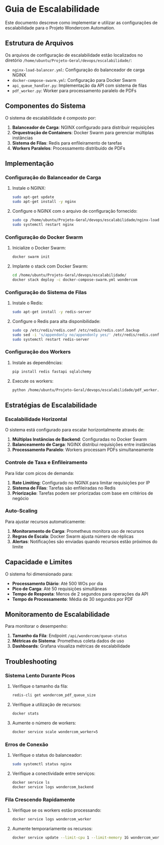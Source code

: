 # Guia de Escalabilidade

Este documento descreve como implementar e utilizar as configurações de escalabilidade para o Projeto Wondercom Automation.

## Estrutura de Arquivos

Os arquivos de configuração de escalabilidade estão localizados no diretório `/home/ubuntu/Projeto-Geral/devops/escalabilidade/`:

- `nginx-load-balancer.yml`: Configuração do balanceador de carga NGINX
- `docker-compose-swarm.yml`: Configuração para Docker Swarm
- `api_queue_handler.py`: Implementação da API com sistema de filas
- `pdf_worker.py`: Worker para processamento paralelo de PDFs

## Componentes do Sistema

O sistema de escalabilidade é composto por:

1. **Balanceador de Carga**: NGINX configurado para distribuir requisições
2. **Orquestração de Containers**: Docker Swarm para gerenciar múltiplas instâncias
3. **Sistema de Filas**: Redis para enfileiramento de tarefas
4. **Workers Paralelos**: Processamento distribuído de PDFs

## Implementação

### Configuração do Balanceador de Carga

1. Instale o NGINX:
   ```bash
   sudo apt-get update
   sudo apt-get install -y nginx
   ```

2. Configure o NGINX com o arquivo de configuração fornecido:
   ```bash
   sudo cp /home/ubuntu/Projeto-Geral/devops/escalabilidade/nginx-load-balancer.yml /etc/nginx/nginx.conf
   sudo systemctl restart nginx
   ```

### Configuração do Docker Swarm

1. Inicialize o Docker Swarm:
   ```bash
   docker swarm init
   ```

2. Implante o stack com Docker Swarm:
   ```bash
   cd /home/ubuntu/Projeto-Geral/devops/escalabilidade/
   docker stack deploy -c docker-compose-swarm.yml wondercom
   ```

### Configuração do Sistema de Filas

1. Instale o Redis:
   ```bash
   sudo apt-get install -y redis-server
   ```

2. Configure o Redis para alta disponibilidade:
   ```bash
   sudo cp /etc/redis/redis.conf /etc/redis/redis.conf.backup
   sudo sed -i 's/appendonly no/appendonly yes/' /etc/redis/redis.conf
   sudo systemctl restart redis-server
   ```

### Configuração dos Workers

1. Instale as dependências:
   ```bash
   pip install redis fastapi sqlalchemy
   ```

2. Execute os workers:
   ```bash
   python /home/ubuntu/Projeto-Geral/devops/escalabilidade/pdf_worker.py
   ```

## Estratégias de Escalabilidade

### Escalabilidade Horizontal

O sistema está configurado para escalar horizontalmente através de:

1. **Múltiplas Instâncias de Backend**: Configuradas no Docker Swarm
2. **Balanceamento de Carga**: NGINX distribui requisições entre instâncias
3. **Processamento Paralelo**: Workers processam PDFs simultaneamente

### Controle de Taxa e Enfileiramento

Para lidar com picos de demanda:

1. **Rate Limiting**: Configurado no NGINX para limitar requisições por IP
2. **Sistema de Filas**: Tarefas são enfileiradas no Redis
3. **Priorização**: Tarefas podem ser priorizadas com base em critérios de negócio

### Auto-Scaling

Para ajustar recursos automaticamente:

1. **Monitoramento de Carga**: Prometheus monitora uso de recursos
2. **Regras de Escala**: Docker Swarm ajusta número de réplicas
3. **Alertas**: Notificações são enviadas quando recursos estão próximos do limite

## Capacidade e Limites

O sistema foi dimensionado para:

- **Processamento Diário**: Até 500 WOs por dia
- **Pico de Carga**: Até 50 requisições simultâneas
- **Tempo de Resposta**: Menos de 2 segundos para operações da API
- **Tempo de Processamento**: Média de 30 segundos por PDF

## Monitoramento de Escalabilidade

Para monitorar o desempenho:

1. **Tamanho da Fila**: Endpoint `/api/wondercom/queue-status`
2. **Métricas do Sistema**: Prometheus coleta dados de uso
3. **Dashboards**: Grafana visualiza métricas de escalabilidade

## Troubleshooting

### Sistema Lento Durante Picos

1. Verifique o tamanho da fila:
   ```bash
   redis-cli get wondercom_pdf_queue_size
   ```

2. Verifique a utilização de recursos:
   ```bash
   docker stats
   ```

3. Aumente o número de workers:
   ```bash
   docker service scale wondercom_worker=5
   ```

### Erros de Conexão

1. Verifique o status do balanceador:
   ```bash
   sudo systemctl status nginx
   ```

2. Verifique a conectividade entre serviços:
   ```bash
   docker service ls
   docker service logs wondercom_backend
   ```

### Fila Crescendo Rapidamente

1. Verifique se os workers estão processando:
   ```bash
   docker service logs wondercom_worker
   ```

2. Aumente temporariamente os recursos:
   ```bash
   docker service update --limit-cpu 1 --limit-memory 1G wondercom_worker
   ```
